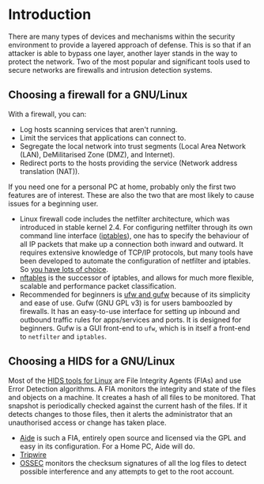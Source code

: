 # Introduction

There are many types of devices and mechanisms within the security environment to provide a layered approach of defense. 
This is so that if an attacker is able to bypass one layer, another layer stands in the way to protect the network. 
Two of the most popular and significant tools used to secure networks are firewalls and intrusion detection systems. 

## Choosing a firewall for a GNU/Linux

With a firewall, you can:

* Log hosts scanning services that aren't running.
* Limit the services that applications can connect to.
* Segregate the local network into trust segments (Local Area Network (LAN), DeMilitarised Zone (DMZ), and Internet).
* Redirect ports to the hosts providing the service (Network address translation (NAT)).

If you need one for a personal PC at home, probably only the first two features are of interest. These are also the two 
that are most likely to cause issues for a beginning user. 

* Linux firewall code includes the netfilter architecture, which was introduced in stable kernel 2.4. For configuring netfilter through its own command line interface ([iptables](netfilter-and-iptables.md)), one has to specify the behaviour of all IP packets that make up a connection both inward and outward. It requires extensive knowledge of TCP/IP protocols, but many tools have been developed to automate the configuration of netfilter and iptables. So [you have lots of choice](https://wiki.debian.org/Firewalls). 
* [nftables](nftables.md) is the successor of iptables, and allows for much more flexible, scalable and performance packet classification.
* Recommended for beginners is [ufw and gufw](gufw-and-ufw.md) because of its simplicity and ease of use. Gufw (GNU GPL v3) is for users bamboozled by firewalls. It has an easy-to-use interface for setting up inbound and outbound traffic rules for apps/services and ports. It is designed for beginners. Gufw is a GUI front-end to `ufw`, which is in itself a front-end to `netfilter` and `iptables`.

## Choosing a HIDS for a GNU/Linux

Most of the [HIDS tools for Linux](ids.md) are File Integrity Agents (FIAs) and use Error Detection algorithms. A FIA 
monitors the integrity and state of the files and objects on a machine. It creates a hash of all files to be monitored. 
That snapshot is periodically checked against the current hash of the files. If it detects changes to those files, then 
it alerts the administrator that an unauthorised access or change has taken place. 

* [Aide](aide.md) is such a FIA, entirely open source and licensed via the GPL and easy in its configuration. For a Home PC, Aide will 
do.
* [Tripwire](tripwire.md)
* [OSSEC](ossec.md) monitors the checksum signatures of all the log files to detect possible interference and any 
attempts to get to the root account.
